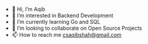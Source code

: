 - 👋 Hi, I’m Aqib
- 👀 I’m interested in Backend Development
- 🌱 I’m currently learning Go and SQL
- 💞️ I’m looking to collaborate on Open Source Projects
- 📫 How to reach me csaqibshah@gmail.com

<!---
aqibcs/aqibcs is a ✨ special ✨ repository because its `README.md` (this file) appears on your GitHub profile.
You can click the Preview link to take a look at your changes.
--->
